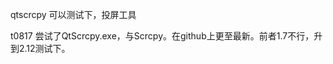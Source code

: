 qtscrcpy
可以测试下，投屏工具

t0817  尝试了QtScrcpy.exe，与Scrcpy。在github上更至最新。前者1.7不行，升到2.12测试下。[](#3p-android)

